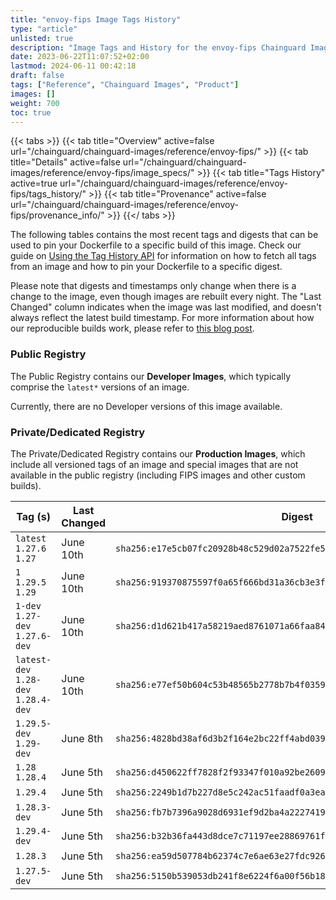 ```yaml
---
title: "envoy-fips Image Tags History"
type: "article"
unlisted: true
description: "Image Tags and History for the envoy-fips Chainguard Image"
date: 2023-06-22T11:07:52+02:00
lastmod: 2024-06-11 00:42:18
draft: false
tags: ["Reference", "Chainguard Images", "Product"]
images: []
weight: 700
toc: true
---
```


{{< tabs >}}
{{< tab title="Overview" active=false url="/chainguard/chainguard-images/reference/envoy-fips/" >}}
{{< tab title="Details" active=false url="/chainguard/chainguard-images/reference/envoy-fips/image_specs/" >}}
{{< tab title="Tags History" active=true url="/chainguard/chainguard-images/reference/envoy-fips/tags_history/" >}}
{{< tab title="Provenance" active=false url="/chainguard/chainguard-images/reference/envoy-fips/provenance_info/" >}}
{{</ tabs >}}

The following tables contains the most recent tags and digests that can be used to pin your Dockerfile to a specific build of this image. Check our guide on [Using the Tag History API](/chainguard/chainguard-images/using-the-tag-history-api/) for information on how to fetch all tags from an image and how to pin your Dockerfile to a specific digest.

Please note that digests and timestamps only change when there is a change to the image, even though images are rebuilt every night. The "Last Changed" column indicates when the image was last modified, and doesn't always reflect the latest build timestamp. For more information about how our reproducible builds work, please refer to [this blog post](https://www.chainguard.dev/unchained/reproducing-chainguards-reproducible-image-builds).

### Public Registry
The Public Registry contains our **Developer Images**, which typically comprise the `latest*` versions of an image.

Currently, there are no Developer versions of this image available.

### Private/Dedicated Registry
The Private/Dedicated Registry contains our **Production Images**, which include all versioned tags of an image and special images that are not available in the public registry (including FIPS images and other custom builds).

| Tag (s)                               | Last Changed | Digest                                                                    |
|---------------------------------------|--------------|---------------------------------------------------------------------------|
|  `latest` `1.27.6` `1.27`             | June 10th    | `sha256:e17e5cb07fc20928b48c529d02a7522fe52cecf17afd6c160c72aa0e4c3fe061` |
|  `1` `1.29.5` `1.29`                  | June 10th    | `sha256:919370875597f0a65f666bd31a36cb3e3f5df68c4adce8165842b3d5c7249ecf` |
|  `1-dev` `1.27-dev` `1.27.6-dev`      | June 10th    | `sha256:d1d621b417a58219aed8761071a66faa8429ec0826268601d22095a8b574ce28` |
|  `latest-dev` `1.28-dev` `1.28.4-dev` | June 10th    | `sha256:e77ef50b604c53b48565b2778b7b4f0359b435084f055cc126c7e40ede55e5bf` |
|  `1.29.5-dev` `1.29-dev`              | June 8th     | `sha256:4828bd38af6d3b2f164e2bc22ff4abd03986be131a1bff1030b4260bcfc27dd6` |
|  `1.28` `1.28.4`                      | June 5th     | `sha256:d450622ff7828f2f93347f010a92be2609a9bbf2676fa5a6f22dba1f9eb30a4c` |
|  `1.29.4`                             | June 5th     | `sha256:2249b1d7b227d8e5c242ac51faadf0a3ea6553786ef5f1f32461a0b5f62e95aa` |
|  `1.28.3-dev`                         | June 5th     | `sha256:fb7b7396a9028d6931ef9d2ba4a2227419315b24cf0f9fec3e572f288d7bb33c` |
|  `1.29.4-dev`                         | June 5th     | `sha256:b32b36fa443d8dce7c71197ee28869761f46b1bbcdfbe3fce9b418e9c55e9e68` |
|  `1.28.3`                             | June 5th     | `sha256:ea59d507784b62374c7e6ae63e27fdc926f9a90c3bcc3e52e1af97f07e09f328` |
|  `1.27.5-dev`                         | June 5th     | `sha256:5150b539053db241f8e6224f6a00f56b18ae5b6304ee15111a8839333c7b1c09` |

